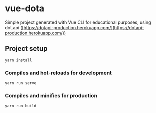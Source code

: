 # vue-dota
Simple project generated with Vue CLI for educational purposes, using dot.api ([https://dotapi-production.herokuapp.com/](https://dotapi-production.herokuapp.com/))

## Project setup
```
yarn install
```

### Compiles and hot-reloads for development
```
yarn run serve
```

### Compiles and minifies for production
```
yarn run build
```

